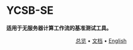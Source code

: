 <h1>YCSB-SE</h1>

**适用于无服务器计算工作流的基准测试工具。**

<p align="center">
  <a href="#overview">总览</a> • <a href="#documentation">文档</a>
  <!-- • <a href="#install">Installation</a> • <a href="#usage">Usage</a> • <a href="#performance">Performance</a>  -->
  • <a href="./README.md" target="_blank">English</a>
<br>
</p>

<p align="center">

<!-- <a href='https://bmtrain.readthedocs.io/en/latest/?badge=latest'>
    <img src='https://readthedocs.org/projects/bmtrain/badge/?version=latest' alt='Documentation Status' />
</a>

<a href="https://github.com/OpenBMB/BMTrain/releases">
    <img alt="GitHub release (latest by date including pre-releases)" src="https://img.shields.io/github/v/release/OpenBMB/BMTrain?include_prereleases">
</a>

<a href="https://github.com/OpenBMB/BMTrain/blob/main/LICENSE">
    <img alt="GitHub" src="https://img.shields.io/github/license/OpenBMB/BMTrain">
</a> -->

</p>

</div>
<!-- 
## What's New

- 2022/12/15 **BMTrain** [0.2.0](https://github.com/OpenBMB/BMTrain/releases/tag/0.2.0) released. See the [update log](docs/UPDATE_0.2.0.md).
- 2022/06/14 **BMTrain** [0.1.7](https://github.com/OpenBMB/BMTrain/releases/tag/0.1.7) released. ZeRO-2 optimization is supported!
- 2022/03/30 **BMTrain** [0.1.2](https://github.com/OpenBMB/BMTrain/releases/tag/0.1.2) released. Adapted to [OpenPrompt](https://github.com/thunlp/OpenPrompt)and [OpenDelta](https://github.com/thunlp/OpenDelta).
- 2022/03/16 **BMTrain** [0.1.1](https://github.com/OpenBMB/BMTrain/releases/tag/0.1.1) has publicly released the first stable version, which fixes many bugs that were in the beta version.
- 2022/02/11 **BMTrain** [0.0.15](https://github.com/OpenBMB/BMTrain/releases/tag/0.0.15) has publicly released the first beta version. -->

<div id="overview"></div>

## 总览

**Ycsb-se** 是适用于无服务器计算工作流的基准工具。它基于 [YCSB](https://github.com/brianfrankcooper/YCSB)，这是一种流行的云数据库基准测试工具。

项目整体使用 Node.js 编写，以便于在不同的云平台上部署。

Ycsb-se 旨在评估无服务器计算工作流的性能，这些工作流由多个功能组成。Ycsb-se 可用于评估无服务器计算工作流在延迟、吞吐量和成本方面的性能。

<div id="documentation"></div>

## Documentation

注意：文档仍在建设中。
项目目前已支持的云函数有：

- [ ] [AWS Lambda](https://aws.amazon.com/lambda/)
- [ ] [Azure Functions](https://azure.microsoft.com/en-us/services/functions/)
- [x] [alibaba Cloud Function Compute](https://www.alibabacloud.com/product/function-compute)

项目目前已支持的数据库有：

- [x] [MongoDB](https://www.mongodb.com/)
- [x] [Redis](https://redis.io/)
- [x] [Cassandra](https://cassandra.apache.org/)

### 调用方法

```json
{
  "dbType": "mongodb",
  "workloadType": "A"
}
```

### 返回结果

```json
{
  "coldStartDuration": "N/A",
  "dbConnectionTime": "63ms",
  "totalFunctionExecutionTime": "339ms",
  "performanceReport": {
    "totalTime": 264,
    "totalOperations": 100,
    "successfulOperations": 50,
    "failedOperations": 50,
    "averageDuration": 2.44,
    "throughput": 189.39393939393938
  }
}
```

> 冷启动性能数据不便监测，因此返回 N/A。可结合云平台监控数据进行分析。

